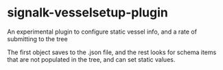 # signalk-vesselsetup-plugin
An experimental plugin to configure static vessel info, and a rate of submitting to the tree

The first object saves to the <vessel>.json file, and the rest looks for schema items that are not populated in the tree, and can set static values. 
